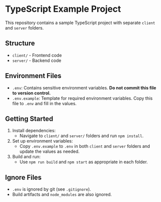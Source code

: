 # TypeScript Example Project

This repository contains a sample TypeScript project with separate `client` and `server` folders.

## Structure
- `client/` - Frontend code
- `server/` - Backend code

## Environment Files
- `.env`: Contains sensitive environment variables. **Do not commit this file to version control.**
- `.env.example`: Template for required environment variables. Copy this file to `.env` and fill in the values.

## Getting Started
1. Install dependencies:
   - Navigate to `client/` and `server/` folders and run `npm install`.
2. Set up environment variables:
   - Copy `.env.example` to `.env` in both `client` and `server` folders and update the values as needed.
3. Build and run:
   - Use `npm run build` and `npm start` as appropriate in each folder.

## Ignore Files
- `.env` is ignored by git (see `.gitignore`).
- Build artifacts and `node_modules` are also ignored.
